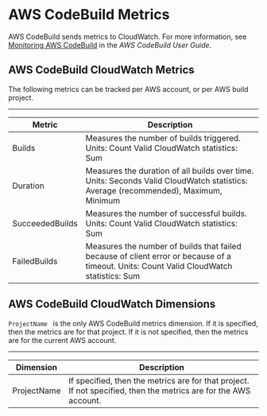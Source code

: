 # AWS CodeBuild Metrics<a name="codebuild-metricscollected"></a>

AWS CodeBuild sends metrics to CloudWatch\. For more information, see [Monitoring AWS CodeBuild](http://docs.aws.amazon.com/codebuild/latest/userguide/monitoring-builds.html) in the *AWS CodeBuild User Guide*\.

## AWS CodeBuild CloudWatch Metrics<a name="cloudwatch_metrics-codebuild"></a>

 The following metrics can be tracked per AWS account, or per AWS build project\. 


****  

|   Metric   |   Description   | 
| --- | --- | 
|   Builds   |   Measures the number of builds triggered\.   Units: Count   Valid CloudWatch statistics: Sum   | 
|   Duration   |   Measures the duration of all builds over time\.   Units: Seconds   Valid CloudWatch statistics: Average \(recommended\), Maximum, Minimum   | 
|   SucceededBuilds   |   Measures the number of successful builds\.   Units: Count   Valid CloudWatch statistics: Sum   | 
|   FailedBuilds   |   Measures the number of builds that failed because of client error or because of a timeout\.   Units: Count   Valid CloudWatch statistics: Sum   | 

## AWS CodeBuild CloudWatch Dimensions<a name="codebuild-cloudwatch-dimensions"></a>

 `ProjectName ` is the only AWS CodeBuild metrics dimension\. If it is specified, then the metrics are for that project\. If it is not specified, then the metrics are for the current AWS account\. 


****  

|   Dimension   |   Description   | 
| --- | --- | 
|   ProjectName   |   If specified, then the metrics are for that project\. If not specified, then the metrics are for the AWS account\.   | 
